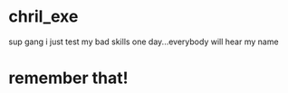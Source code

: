 # chril_exe
sup gang
i just test my bad skills
one day...everybody will hear my name
<h1>remember that!</h1>
